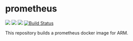 # prometheus
[![](https://images.microbadger.com/badges/image/armswarm/prometheus.svg)](https://microbadger.com/images/armswarm/prometheus "Get your own image badge on microbadger.com") [![](https://images.microbadger.com/badges/version/armswarm/prometheus.svg)](https://microbadger.com/images/armswarm/prometheus "Get your own version badge on microbadger.com") [![](https://images.microbadger.com/badges/commit/armswarm/prometheus.svg)](https://microbadger.com/images/armswarm/prometheus "Get your own commit badge on microbadger.com") [![Build Status](https://drone.veiled.land/api/badges/armswarm/prometheus/status.svg)](https://drone.veiled.land/armswarm/prometheus)

This repository builds a prometheus docker image for ARM.
